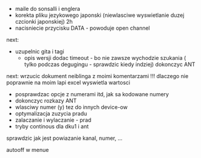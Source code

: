 - maile do sonsalli i englera
- korekta pliku jezykowego japonski (niewlasciwe wyswietlanie duzej czcionki japonskiej) 2h
- nacisniecie przycisku DATA - powoduje open channel


next:
- uzupelnic gita i tagi
	- opis wersji
dodac timeout - bo nie zawsze wychodzie szukania ( tylko podczas degugingu - sprawdzic kiedy indziej)
dokonczyc ANT

next:
wrzucic dokument neiblinga z moimi komentarzami
!!! dlaczego nie poprawnie na moim lapi excel wyswietla wartosci
- posprawdzac opcje z numerami itd, jak sa kodowane numery
- dokonczyc rozkazy ANT
- wlasciwy numer (y) tez do innych device-ow
- optymalizacja zuzycia pradu
- zalaczanie i wylaczanie - prad
- tryby continous dla dku1 i ant

sprawdzic jak jest powiazanie kanal, numer, ...

 autooff w menue